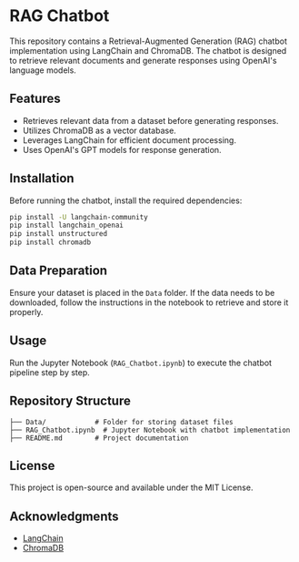 # RAG Chatbot

This repository contains a Retrieval-Augmented Generation (RAG) chatbot implementation using LangChain and ChromaDB. The chatbot is designed to retrieve relevant documents and generate responses using OpenAI's language models.

## Features
- Retrieves relevant data from a dataset before generating responses.
- Utilizes ChromaDB as a vector database.
- Leverages LangChain for efficient document processing.
- Uses OpenAI's GPT models for response generation.

## Installation

Before running the chatbot, install the required dependencies:

```bash
pip install -U langchain-community
pip install langchain_openai
pip install unstructured
pip install chromadb
```

## Data Preparation
Ensure your dataset is placed in the `Data` folder. If the data needs to be downloaded, follow the instructions in the notebook to retrieve and store it properly.

## Usage
Run the Jupyter Notebook (`RAG_Chatbot.ipynb`) to execute the chatbot pipeline step by step.

## Repository Structure
```
├── Data/            # Folder for storing dataset files
├── RAG_Chatbot.ipynb  # Jupyter Notebook with chatbot implementation
├── README.md        # Project documentation
```

## License
This project is open-source and available under the MIT License.

## Acknowledgments
- [LangChain](https://github.com/hwchase17/langchain)
- [ChromaDB](https://github.com/chroma-core/chroma)

